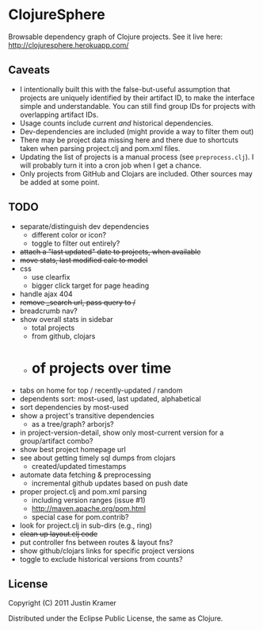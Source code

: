 # ClojureSphere

Browsable dependency graph of Clojure projects. See it live here: http://clojuresphere.herokuapp.com/

## Caveats

* I intentionally built this with the false-but-useful assumption that projects are uniquely identified by their artifact ID, to make the interface simple and understandable. You can still find group IDs for projects with overlapping artifact IDs.
* Usage counts include current *and* historical dependencies.
* Dev-dependencies are included (might provide a way to filter them out)
* There may be project data missing here and there due to shortcuts taken when parsing project.clj and pom.xml files.
* Updating the list of projects is a manual process (see `preprocess.clj`). I will probably turn it into a cron job when I get a chance.
* Only projects from GitHub and Clojars are included. Other sources may be added at some point.

## TODO

- separate/distinguish dev dependencies
  - different color or icon?
  - toggle to filter out entirely?
- ~~attach a "last updated" date to projects, when available~~
- ~~move stats, last modified calc to model~~
- css
  - use clearfix
  - bigger click target for page heading
- handle ajax 404
- ~~remove _search url, pass query to /~~
- breadcrumb nav?
- show overall stats in sidebar
  - total projects
  - from github, clojars
  - # of projects over time
- tabs on home for top / recently-updated / random
- dependents sort: most-used, last updated, alphabetical
- sort dependencies by most-used
- show a project's transitive dependencies
  - as a tree/graph? arborjs?
- in project-version-detail, show only most-current version for a group/artifact combo?
- show best project homepage url
- see about getting timely sql dumps from clojars
  - created/updated timestamps
- automate data fetching & preprocessing
  - incremental github updates based on push date
- proper project.clj and pom.xml parsing
  - including version ranges (issue #1)
  - http://maven.apache.org/pom.html
  - special case for pom.contrib?
- look for project.clj in sub-dirs (e.g., ring)
- ~~clean up layout.clj code~~
- put controller fns between routes & layout fns?
- show github/clojars links for specific project versions
- toggle to exclude historical versions from counts?

## License

Copyright (C) 2011 Justin Kramer

Distributed under the Eclipse Public License, the same as Clojure.
